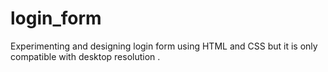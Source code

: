 # login_form
Experimenting and designing login form using HTML and CSS but it is only compatible with desktop resolution .
